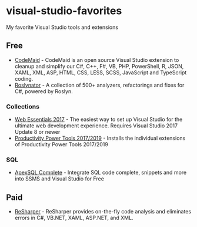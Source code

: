 # visual-studio-favorites
My favorite Visual Studio tools and extensions


## Free

- [CodeMaid](https://marketplace.visualstudio.com/items?itemName=SteveCadwallader.CodeMaid) - CodeMaid is an open source Visual Studio extension to cleanup and simplify our C#, C++, F#, VB, PHP, PowerShell, R, JSON, XAML, XML, ASP, HTML, CSS, LESS, SCSS, JavaScript and TypeScript coding.
- [Roslynator](https://github.com/JosefPihrt/Roslynator) - A collection of 500+ analyzers, refactorings and fixes for C#, powered by Roslyn.


### Collections

- [Web Essentials 2017](https://marketplace.visualstudio.com/items?itemName=MadsKristensen.WebExtensionPack2017) - The easiest way to set up Visual Studio for the ultimate web development experience. Requires Visual Studio 2017 Update 8 or newer
- [Productivity Power Tools 2017/2019](https://marketplace.visualstudio.com/items?itemName=VisualStudioProductTeam.ProductivityPowerPack2017) - Installs the individual extensions of Productivity Power Tools 2017/2019

### SQL

- [ApexSQL Complete](https://www.apexsql.com/sql-tools-complete.aspx) - Integrate SQL code complete, snippets and more into SSMS and Visual Studio for Free

## Paid

- [ReSharper](https://www.jetbrains.com/resharper/) - ReSharper provides on-the-fly code analysis and eliminates errors in C#, VB.NET, XAML, ASP.NET, and XML.

